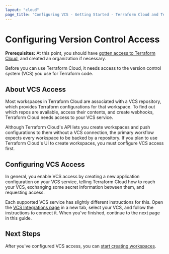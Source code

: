 ```yaml
---
layout: "cloud"
page_title: "Configuring VCS - Getting Started - Terraform Cloud and Terraform Enterprise"
---
```


# Configuring Version Control Access

**Prerequisites:** At this point, you should have [gotten access to Terraform Cloud](./access.html), and created an organization if necessary.

Before you can use Terraform Cloud, it needs access to the version control system (VCS) you use for Terraform code.

## About VCS Access

Most workspaces in Terraform Cloud are associated with a VCS repository, which provides Terraform configurations for that workspace. To find out which repos are available, access their contents, and create webhooks, Terraform Cloud needs access to your VCS service.

Although Terraform Cloud's API lets you create workspaces and push configurations to them without a VCS connection, the primary workflow expects every workspace to be backed by a repository. If you plan to use Terraform Cloud's UI to create workspaces, you must configure VCS access first.

## Configuring VCS Access

In general, you enable VCS access by creating a new application configuration on your VCS service, telling Terraform Cloud how to reach your VCS, exchanging some secret information between them, and requesting access.

Each supported VCS service has slightly different instructions for this. Open the [VCS Integrations page](../vcs/index.html) in a new tab, select your VCS, and follow the instructions to connect it. When you've finished, continue to the next page in this guide.

## Next Steps

After you've configured VCS access, you can [start creating workspaces](./workspaces.html).
